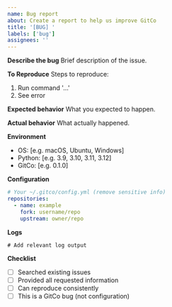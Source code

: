 ```yaml
---
name: Bug report
about: Create a report to help us improve GitCo
title: '[BUG] '
labels: ['bug']
assignees: ''
---
```


**Describe the bug**
Brief description of the issue.

**To Reproduce**
Steps to reproduce:
1. Run command '...'
2. See error

**Expected behavior**
What you expected to happen.

**Actual behavior**
What actually happened.

**Environment**
- OS: [e.g. macOS, Ubuntu, Windows]
- Python: [e.g. 3.9, 3.10, 3.11, 3.12]
- GitCo: [e.g. 0.1.0]

**Configuration**
```yaml
# Your ~/.gitco/config.yml (remove sensitive info)
repositories:
  - name: example
    fork: username/repo
    upstream: owner/repo
```

**Logs**
```
# Add relevant log output
```

**Checklist**
- [ ] Searched existing issues
- [ ] Provided all requested information
- [ ] Can reproduce consistently
- [ ] This is a GitCo bug (not configuration)
